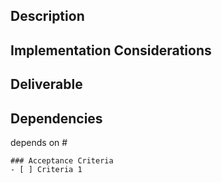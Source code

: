 ## Description
<!--- Task description broken down from description provided in epics -->

## Implementation Considerations
<!--- Points that need to be considered when developing this feature/writing this doc -->

## Deliverable
<!--- What will be shown to to team to demonstrate acceptance criteria are complete -->

## Dependencies
depends on #

<!--- List of criteria for acceptance from project owner/stakeholders -->
``` [tasklist]
### Acceptance Criteria
- [ ] Criteria 1
```

